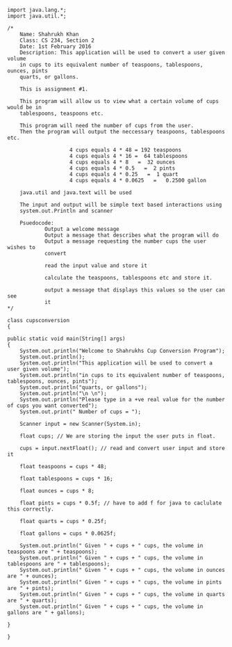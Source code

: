 


    import java.lang.*;
    import java.util.*;

    /* 
    	Name: Shahrukh Khan
    	Class: CS 234, Section 2
    	Date: 1st February 2016
    	Description: This application will be used to convert a user given volume 
    	in cups to its equivalent number of teaspoons, tablespoons, ounces, pints
    	quarts, or gallons. 
	
    	This is assignment #1.
	
    	This program will allow us to view what a certain volume of cups would be in
    	tablespoons, teaspoons etc.
	
    	This program will need the number of cups from the user.
    	Then the program will output the neccessary teaspoons, tablespoons etc.
	
	                    4 cups equals 4 * 48 = 192 teaspoons
	                    4 cups equals 4 * 16 =  64 tablespoons
	                    4 cups equals 4 * 8   =  32 ounces
	                    4 cups equals 4 * 0.5   =  2 pints
	                    4 cups equals 4 * 0.25   =  1 quart
	                    4 cups equals 4 * 0.0625   =   0.2500 gallon
						
    	java.util and java.text will be used
	
    	The input and output will be simple text based interactions using 
    	system.out.Println and scanner
	
    	Psuedocode: 
				Output a welcome message
				Output a message that describes what the program will do
				Output a message requesting the number cups the user wishes to 
				convert
				
				read the input value and store it
				
				calculate the teaspoons, tablespoons etc and store it.
				
				output a message that displays this values so the user can see
				it
    */

    class cupsconversion
    {

    public static void main(String[] args)
    {
    	System.out.println("Welcome to Shahrukhs Cup Conversion Program");
    	System.out.println();
    	System.out.println("This application will be used to convert a user given volume");
    	System.out.println("in cups to its equivalent number of teaspoons, tablespoons, ounces, pints");
    	System.out.println("quarts, or gallons");
    	System.out.println("\n \n");
    	System.out.println("Please type in a +ve real value for the number of cups you want converted");
    	System.out.print(" Number of cups = ");
	
    	Scanner input = new Scanner(System.in);
	
    	float cups; // We are storing the input the user puts in float.
	
    	cups = input.nextFloat(); // read and convert user input and store it

    	float teaspoons = cups * 48;
	
    	float tablespoons = cups * 16;
	
    	float ounces = cups * 8;
	
    	float pints = cups * 0.5f; // have to add f for java to caclulate this correctly.
	
    	float quarts = cups * 0.25f;
	
    	float gallons = cups * 0.0625f;
	
    	System.out.println(" Given " + cups + " cups, the volume in teaspoons are " + teaspoons);
    	System.out.println(" Given " + cups + " cups, the volume in tablespoons are " + tablespoons);
    	System.out.println(" Given " + cups + " cups, the volume in ounces are " + ounces);	
    	System.out.println(" Given " + cups + " cups, the volume in pints are " + pints);	
    	System.out.println(" Given " + cups + " cups, the volume in quarts are " + quarts);
    	System.out.println(" Given " + cups + " cups, the volume in gallons are " + gallons);
	
    }

    }
